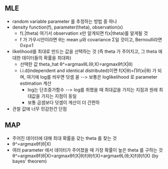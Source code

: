 ## MLE
* random variable parameter 를 추정하는 방법 중 하나
* density function(f), parameter(theta), observation(x)
	* f(.|theta) 여기서 observation x만 알게되면 f(x|theta)를 알게될 것
	* f 가 가우시안이라면 θ는 mean μ와 covariance Σ일 것이고, Bernoulli라면 0≤p≤1
* likelihood를 최대로 만드는 값을 선택하는 것
(즉 theta 가 주어지고, 그 theta 에 대한 데이터들의 확률을 최대화)
	* 선택한 값 theta_hat
	θ^=argmaxθL(θ;X)=argmaxθf(X|θ)
	* i.i.d(independent and identical distributed)이면 f(X|θ)=∏if(xi|θ) 가 되며, 여기에 log를 씌우면 덧셈 꼴 --> 보통은 loglikelihood 로 parameter estimation 계산
		* log는 단조증가함수 -->  log를 취했을 때 최대값을 가지는 지점과 원래 최대값을 가지는 지점이 동일
		* 보통 곱셈보다 덧셈이 계산이 더 간편하
* 관찰 값에 너무 민감한건 단점

## MAP
* 주어진 데이터에 대해 최대 확률을 갖는 theta 를 찾는 것
* θ^=argmaxθf(θ|X)
* 여러 parameter 에서 데이터가 주어졌을 때 가장 확률이 높은 theta 를 구하는 것
θ^=argmaxθf(θ|X)=argmaxθf(X|θ)f(θ)f(X)=argmaxθL(θ;X)f(θ)f(X)
(by bayes' theorem)

